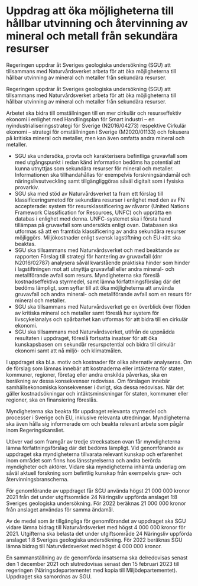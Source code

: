 # Uppdrag att öka möjligheterna till hållbar utvinning och återvinning av mineral och metall från sekundära resurser

Regeringen uppdrar åt Sveriges geologiska undersökning (SGU) att tillsammans med Naturvårdsverket arbeta för att öka möjligheterna till hållbar utvinning av mineral och metaller från sekundära resurser.

Regeringen uppdrar åt Sveriges geologiska undersökning (SGU) att tillsammans med Naturvårdsverket arbeta för att öka möjligheterna till hållbar utvinning av mineral och metaller från sekundära resurser.

Arbetet ska bidra till omställningen till en mer cirkulär och resurseffektiv ekonomi i enlighet med Handlingsplan för Smart industri – en nyindustrialiseringsstrategi för Sverige (N2016/04273) respektive Cirkulär ekonomi – strategi för omställningen i Sverige (M2020/01133) och fokusera på kritiska mineral och metaller, men kan även omfatta andra mineral och metaller.

* SGU ska undersöka, provta och karakterisera befintliga gruvavfall som med utgångspunkt i redan känd information bedöms ha potential att kunna utnyttjas som sekundära resurser för mineral och metaller. Informationen ska tillhandahållas för exempelvis forskningsändamål och näringslivsutveckling samt tillgängliggöras såväl digitalt som i fysiska provarkiv.
* SGU ska med stöd av Naturvårdsverket ta fram ett förslag till klassificeringsmetod för sekundära resurser i enlighet med den av FN accepterade: system för resursklassificering av råvaror (United Nations Framework Classification for Resources, UNFC) och upprätta en databas i enlighet med denna. UNFC-systemet ska i första hand tillämpas på gruvavfall som undersökts enligt ovan. Databasen ska utformas så att en framtida klassificering av andra sekundära resurser möjliggörs. Miljökostnader enligt svensk lagstiftning och EU-rätt ska beaktas.
* SGU ska tillsammans med Naturvårdsverket och med beaktande av rapporten Förslag till strategi för hantering av gruvavfall (dnr N2016/02787) analysera såväl kvarstående praktiska hinder som hinder i lagstiftningen mot att utnyttja gruvavfall eller andra mineral- och metallförande avfall som resurs. Myndigheterna ska föreslå kostnadseffektiva styrmedel, samt lämna författningsförslag där det bedöms lämpligt, som syftar till att öka möjligheterna att använda gruvavfall och andra mineral- och metallförande avfall som en resurs för mineral och metaller.
* SGU ska tillsammans med Naturvårdsverket ge en överblick över flöden av kritiska mineral och metaller samt föreslå hur system för livscykelanalys och spårbarhet kan utformas för att bidra till en cirkulär ekonomi.
* SGU ska tillsammans med Naturvårdsverket, utifrån de uppnådda resultaten i uppdraget, föreslå fortsatta insatser för att öka kunskapsbasen om sekundär resurspotential och bidra till cirkulär ekonomi samt att nå miljö- och klimatmålen.

I uppdraget ska bl.a. motiv och kostnader för olika alternativ analyseras. Om de förslag som lämnas innebär att kostnaderna eller intäkterna för staten, kommuner, regioner, företag eller andra enskilda påverkas, ska en beräkning av dessa konsekvenser redovisas. Om förslagen innebär samhällsekonomiska konsekvenser i övrigt, ska dessa redovisas. När det gäller kostnadsökningar och intäktsminskningar för staten, kommuner eller regioner, ska en finansiering föreslås.

Myndigheterna ska beakta för uppdraget relevanta styrmedel och processer i Sverige och EU, inklusive relevanta utredningar. Myndigheterna ska även hålla sig informerade om och beakta relevant arbete som pågår inom Regeringskansliet.

Utöver vad som framgår av tredje strecksatsen ovan får myndigheterna lämna författningsförslag där det bedöms lämpligt. Vid genomförande av uppdraget ska myndigheterna tillvarata relevant kunskap och erfarenhet inom området som finns hos länsstyrelserna och andra berörda myndigheter och aktörer. Vidare ska myndigheterna inhämta underlag om såväl aktuell forskning som befintlig kunskap från exempelvis gruv- och återvinningsbranscherna.

För genomförande av uppdraget får SGU använda högst 21 000 000 kronor 2021 från det under utgiftsområde 24 Näringsliv uppförda anslaget 1:8 Sveriges geologiska undersökning. För 2022 beräknas 21 000 000 kronor från anslaget användas för samma ändamål.

Av de medel som är tillgängliga för genomförandet av uppdraget ska SGU vidare lämna bidrag till Naturvårdsverket med högst 4 000 000 kronor för 2021. Utgifterna ska belasta det under utgiftsområde 24 Näringsliv uppförda anslaget 1:8 Sveriges geologiska undersökning. För 2022 beräknas SGU lämna bidrag till Naturvårdsverket med högst 4 000 000 kronor.

En sammanställning av de genomförda insatserna ska delredovisas senast den 1 december 2021 och slutredovisas senast den 15 februari 2023 till regeringen (Näringsdepartementet med kopia till Miljödepartementet). Uppdraget ska samordnas av SGU.

